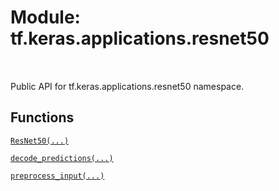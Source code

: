 <div itemscope itemtype="http://developers.google.com/ReferenceObject">
<meta itemprop="name" content="tf.keras.applications.resnet50" />
<meta itemprop="path" content="Stable" />
</div>

# Module: tf.keras.applications.resnet50


<table class="tfo-notebook-buttons tfo-api" align="left">
</table>



Public API for tf.keras.applications.resnet50 namespace.



## Functions

[`ResNet50(...)`](../../../tf/keras/applications/ResNet50.md)

[`decode_predictions(...)`](../../../tf/keras/applications/resnet/decode_predictions.md)

[`preprocess_input(...)`](../../../tf/keras/applications/resnet/preprocess_input.md)

